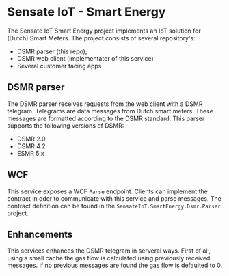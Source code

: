 # Sensate IoT - Smart Energy

The Sensate IoT Smart Energy project implements an IoT solution for (Dutch)
Smart Meters. The project consists of several repository's:

- DSMR parser (this repo);
- DSMR web client (implementator of this service)
- Several customer facing apps

## DSMR parser

The DSMR parser receives requests from the web client with a DSMR telegram. Telegrams
are data messages from Dutch smart meters. These messages are formatted according
to the DSMR standard. This parser supports the following versions of DSMR:

- DSMR 2.0
- DSMR 4.2
- ESMR 5.x

## WCF

This service exposes a WCF `Parse` endpoint. Clients can implement the contract in oder to
communicate with this service and parse messages. The contract definition can be found in
the `SensateIoT.SmartEnergy.Dsmr.Parser` project.

## Enhancements

This services enhances the DSMR telegram in serveral ways. First of all, using a small cache
the gas flow is calculated using previously received messages. If no previous messages are found
the gas flow is defaulted to 0.
